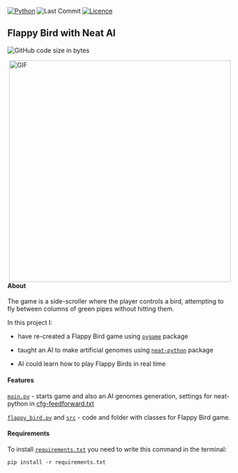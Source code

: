 [![Python](https://img.shields.io/badge/python-3670A0?style=for-the-badge&logo=python&logoColor=ffdd54)](https://www.python.org/)
![Last Commit](https://img.shields.io/github/last-commit/CoolmixZero/yclients-api-python?style=for-the-badge)
[![Licence](https://img.shields.io/github/license/Ileriayo/markdown-badges?style=for-the-badge)](./LICENSE)

## Flappy Bird with Neat AI

![GitHub code size in bytes](https://img.shields.io/github/languages/code-size/CoolmixZero/flappy-bird-ai)

<img align="right" src="images/Flappy Bird AI.gif" height="500" alt="GIF"/>

#### About
The game is a side-scroller where the player controls a bird, attempting to fly between columns of green pipes without hitting them.

In this project I:
- have re-created a Flappy Bird game using [`pygame`](https://pypi.org/project/pygame/) package 

- taught an AI to make artificial genomes using [`neat-python`](https://neat-python.readthedocs.io/en/latest/) package

- AI could learn how to play Flappy Birds in real time

#### Features
[`main.py`](https://github.com/CoolmixZero/flappy-bird-ai/main.py) - starts game and also an AI genomes generation, settings for neat-python in [cfg-feedforward.txt](https://github.com/CoolmixZero/flappy-bird-ai/cfg-feedforward.txt) 

[`flappy_bird.py`](https://github.com/CoolmixZero/flappy-bird-ai/flappy_bird.py) and [`src`](https://github.com/CoolmixZero/flappy-bird-ai/src) - code and folder with classes for Flappy Bird game.

#### Requirements
To install [`requirements.txt`](https://github.com/CoolmixZero/flappy-bird-ai/requirements.txt) you need to write this command in the terminal:
```shell
pip install -r requirements.txt
```


